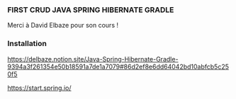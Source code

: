 ### FIRST CRUD JAVA SPRING HIBERNATE GRADLE
Merci à David Elbaze pour son cours !

### Installation
https://delbaze.notion.site/Java-Spring-Hibernate-Gradle-9394a3f261354e50b18591a7de1a7079#86d2ef8e6dd64042bd10abfcb5c250f5

https://start.spring.io/
